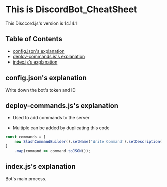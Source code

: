 # This is DiscordBot_CheatSheet
This Disccord.js's version is 14.14.1
## Table of Contents
- [config.json's explanation](#configjsons-explanation)
- [deploy-commands.js's explanation](#deploy-commandsjss-explanation)
- [index.js's explanation](#indexjss-explanation)

## config.json's explanation
Write down the bot's token and ID


## deploy-commands.js's explanation
- Used to add commands to the server

- Multiple can be added by duplicating this code
```JavaScript:sample.js
const commands = [
    new SlashCommandBuilder().setName('Write Command').setDescription('Command explanation'),
]
    .map(command => command.toJSON());
```
## index.js's explanation
Bot's main process.